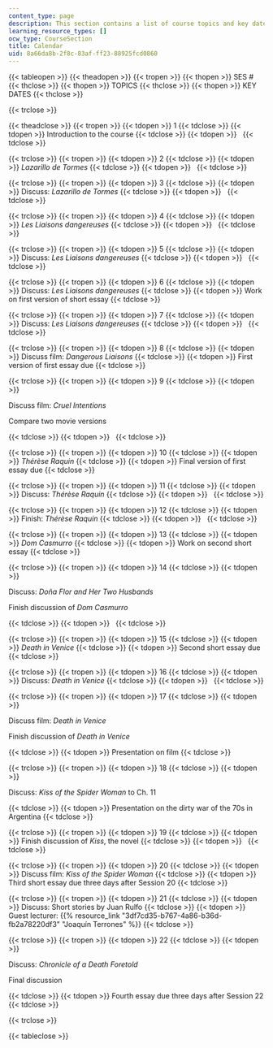 ```yaml
---
content_type: page
description: This section contains a list of course topics and key dates.
learning_resource_types: []
ocw_type: CourseSection
title: Calendar
uid: 8a66da8b-2f8c-83af-ff23-88925fcd0860
---
```


{{< tableopen >}}
{{< theadopen >}}
{{< tropen >}}
{{< thopen >}}
SES #
{{< thclose >}}
{{< thopen >}}
TOPICS
{{< thclose >}}
{{< thopen >}}
KEY DATES
{{< thclose >}}

{{< trclose >}}

{{< theadclose >}}
{{< tropen >}}
{{< tdopen >}}
1
{{< tdclose >}}
{{< tdopen >}}
Introduction to the course
{{< tdclose >}}
{{< tdopen >}}
 
{{< tdclose >}}

{{< trclose >}}
{{< tropen >}}
{{< tdopen >}}
2
{{< tdclose >}}
{{< tdopen >}}
_Lazarillo de Tormes_
{{< tdclose >}}
{{< tdopen >}}
 
{{< tdclose >}}

{{< trclose >}}
{{< tropen >}}
{{< tdopen >}}
3
{{< tdclose >}}
{{< tdopen >}}
Discuss: _Lazarillo de Tormes_
{{< tdclose >}}
{{< tdopen >}}
 
{{< tdclose >}}

{{< trclose >}}
{{< tropen >}}
{{< tdopen >}}
4
{{< tdclose >}}
{{< tdopen >}}
_Les Liaisons dangereuses_
{{< tdclose >}}
{{< tdopen >}}
 
{{< tdclose >}}

{{< trclose >}}
{{< tropen >}}
{{< tdopen >}}
5
{{< tdclose >}}
{{< tdopen >}}
Discuss: _Les Liaisons dangereuses_
{{< tdclose >}}
{{< tdopen >}}
 
{{< tdclose >}}

{{< trclose >}}
{{< tropen >}}
{{< tdopen >}}
6
{{< tdclose >}}
{{< tdopen >}}
Discuss: _Les Liaisons dangereuses_
{{< tdclose >}}
{{< tdopen >}}
Work on first version of short essay
{{< tdclose >}}

{{< trclose >}}
{{< tropen >}}
{{< tdopen >}}
7
{{< tdclose >}}
{{< tdopen >}}
Discuss: _Les Liaisons dangereuses_
{{< tdclose >}}
{{< tdopen >}}
 
{{< tdclose >}}

{{< trclose >}}
{{< tropen >}}
{{< tdopen >}}
8
{{< tdclose >}}
{{< tdopen >}}
Discuss film: _Dangerous Liaisons_
{{< tdclose >}}
{{< tdopen >}}
First version of first essay due
{{< tdclose >}}

{{< trclose >}}
{{< tropen >}}
{{< tdopen >}}
9
{{< tdclose >}}
{{< tdopen >}}


Discuss film: _Cruel Intentions_

Compare two movie versions


{{< tdclose >}}
{{< tdopen >}}
 
{{< tdclose >}}

{{< trclose >}}
{{< tropen >}}
{{< tdopen >}}
10
{{< tdclose >}}
{{< tdopen >}}
_Thérèse Raquin_
{{< tdclose >}}
{{< tdopen >}}
Final version of first essay due
{{< tdclose >}}

{{< trclose >}}
{{< tropen >}}
{{< tdopen >}}
11
{{< tdclose >}}
{{< tdopen >}}
Discuss: _Thérèse Raquin_
{{< tdclose >}}
{{< tdopen >}}
 
{{< tdclose >}}

{{< trclose >}}
{{< tropen >}}
{{< tdopen >}}
12
{{< tdclose >}}
{{< tdopen >}}
Finish: _Thérèse Raquin_
{{< tdclose >}}
{{< tdopen >}}
 
{{< tdclose >}}

{{< trclose >}}
{{< tropen >}}
{{< tdopen >}}
13
{{< tdclose >}}
{{< tdopen >}}
_Dom Casmurro_
{{< tdclose >}}
{{< tdopen >}}
Work on second short essay
{{< tdclose >}}

{{< trclose >}}
{{< tropen >}}
{{< tdopen >}}
14
{{< tdclose >}}
{{< tdopen >}}


Discuss: _Doña Flor and Her Two Husbands_

Finish discussion of _Dom Casmurro_


{{< tdclose >}}
{{< tdopen >}}
 
{{< tdclose >}}

{{< trclose >}}
{{< tropen >}}
{{< tdopen >}}
15
{{< tdclose >}}
{{< tdopen >}}
_Death in Venice_
{{< tdclose >}}
{{< tdopen >}}
Second short essay due
{{< tdclose >}}

{{< trclose >}}
{{< tropen >}}
{{< tdopen >}}
16
{{< tdclose >}}
{{< tdopen >}}
Discuss: _Death in Venice_
{{< tdclose >}}
{{< tdopen >}}
 
{{< tdclose >}}

{{< trclose >}}
{{< tropen >}}
{{< tdopen >}}
17
{{< tdclose >}}
{{< tdopen >}}


Discuss film: _Death in Venice_

Finish discussion of _Death in Venice_


{{< tdclose >}}
{{< tdopen >}}
Presentation on film
{{< tdclose >}}

{{< trclose >}}
{{< tropen >}}
{{< tdopen >}}
18
{{< tdclose >}}
{{< tdopen >}}


Discuss: _Kiss of the Spider Woman_ to Ch. 11


{{< tdclose >}}
{{< tdopen >}}
Presentation on the dirty war of the 70s in Argentina
{{< tdclose >}}

{{< trclose >}}
{{< tropen >}}
{{< tdopen >}}
19
{{< tdclose >}}
{{< tdopen >}}
Finish discussion of _Kiss_, the novel
{{< tdclose >}}
{{< tdopen >}}
 
{{< tdclose >}}

{{< trclose >}}
{{< tropen >}}
{{< tdopen >}}
20
{{< tdclose >}}
{{< tdopen >}}
Discuss film: _Kiss of the Spider Woman_
{{< tdclose >}}
{{< tdopen >}}
Third short essay due three days after Session 20
{{< tdclose >}}

{{< trclose >}}
{{< tropen >}}
{{< tdopen >}}
21
{{< tdclose >}}
{{< tdopen >}}
Discuss: Short stories by Juan Rulfo
{{< tdclose >}}
{{< tdopen >}}
Guest lecturer: {{% resource_link "3df7cd35-b767-4a86-b36d-fb2a78220df3" "Joaquín Terrones" %}}
{{< tdclose >}}

{{< trclose >}}
{{< tropen >}}
{{< tdopen >}}
22
{{< tdclose >}}
{{< tdopen >}}


Discuss: _Chronicle of a Death Foretold_

Final discussion


{{< tdclose >}}
{{< tdopen >}}
Fourth essay due three days after Session 22
{{< tdclose >}}

{{< trclose >}}

{{< tableclose >}}
